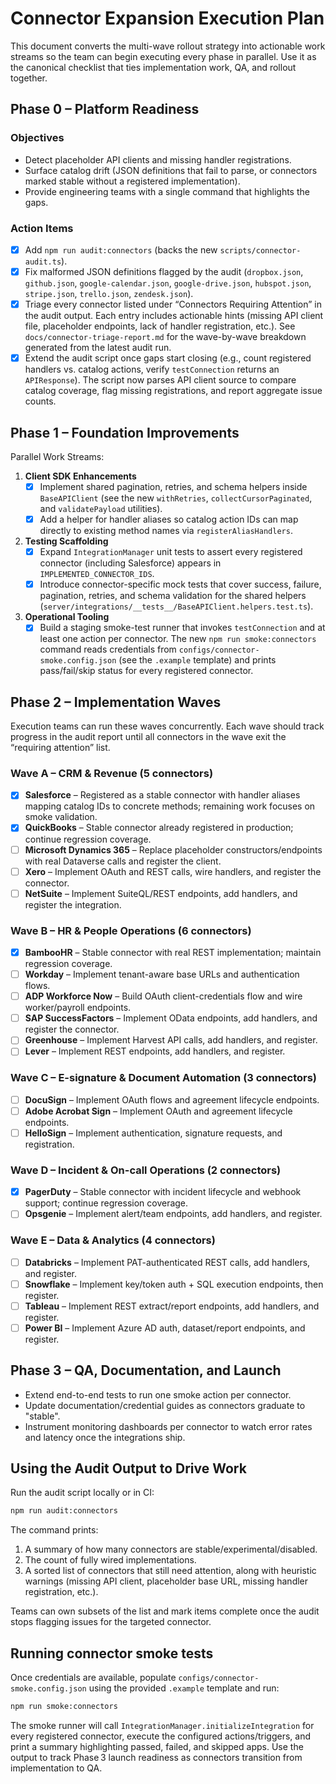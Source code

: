 # Connector Expansion Execution Plan

This document converts the multi-wave rollout strategy into actionable work streams
so the team can begin executing every phase in parallel. Use it as the canonical
checklist that ties implementation work, QA, and rollout together.

## Phase 0 – Platform Readiness

### Objectives
- Detect placeholder API clients and missing handler registrations.
- Surface catalog drift (JSON definitions that fail to parse, or connectors marked
  stable without a registered implementation).
- Provide engineering teams with a single command that highlights the gaps.

### Action Items
- [x] Add `npm run audit:connectors` (backs the new `scripts/connector-audit.ts`).
- [x] Fix malformed JSON definitions flagged by the audit (`dropbox.json`,
  `github.json`, `google-calendar.json`, `google-drive.json`, `hubspot.json`,
  `stripe.json`, `trello.json`, `zendesk.json`).
- [x] Triage every connector listed under “Connectors Requiring Attention” in the
  audit output. Each entry includes actionable hints (missing API client file,
  placeholder endpoints, lack of handler registration, etc.). See
  `docs/connector-triage-report.md` for the wave-by-wave breakdown generated from
  the latest audit run.
- [x] Extend the audit script once gaps start closing (e.g., count registered
  handlers vs. catalog actions, verify `testConnection` returns an `APIResponse`).
  The script now parses API client source to compare catalog coverage, flag
  missing registrations, and report aggregate issue counts.

## Phase 1 – Foundation Improvements

Parallel Work Streams:

1. **Client SDK Enhancements**
   - [x] Implement shared pagination, retries, and schema helpers inside
     `BaseAPIClient` (see the new `withRetries`, `collectCursorPaginated`, and
     `validatePayload` utilities).
   - [x] Add a helper for handler aliases so catalog action IDs can map directly
     to existing method names via `registerAliasHandlers`.

2. **Testing Scaffolding**
   - [x] Expand `IntegrationManager` unit tests to assert every registered
     connector (including Salesforce) appears in `IMPLEMENTED_CONNECTOR_IDS`.
   - [x] Introduce connector-specific mock tests that cover success, failure,
     pagination, retries, and schema validation for the shared helpers
     (`server/integrations/__tests__/BaseAPIClient.helpers.test.ts`).

3. **Operational Tooling**
   - [x] Build a staging smoke-test runner that invokes `testConnection` and at
     least one action per connector. The new `npm run smoke:connectors` command
     reads credentials from `configs/connector-smoke.config.json` (see the
     `.example` template) and prints pass/fail/skip status for every registered
     connector.

## Phase 2 – Implementation Waves

Execution teams can run these waves concurrently. Each wave should track
progress in the audit report until all connectors in the wave exit the
“requiring attention” list.

### Wave A – CRM & Revenue (5 connectors)
- [x] **Salesforce** – Registered as a stable connector with handler aliases mapping catalog IDs to concrete methods; remaining work focuses on smoke validation.
- [x] **QuickBooks** – Stable connector already registered in production; continue regression coverage.
- [ ] **Microsoft Dynamics 365** – Replace placeholder constructors/endpoints with real Dataverse calls and register the client.
- [ ] **Xero** – Implement OAuth and REST calls, wire handlers, and register the connector.
- [ ] **NetSuite** – Implement SuiteQL/REST endpoints, add handlers, and register the integration.

### Wave B – HR & People Operations (6 connectors)
- [x] **BambooHR** – Stable connector with real REST implementation; maintain regression coverage.
- [ ] **Workday** – Implement tenant-aware base URLs and authentication flows.
- [ ] **ADP Workforce Now** – Build OAuth client-credentials flow and wire worker/payroll endpoints.
- [ ] **SAP SuccessFactors** – Implement OData endpoints, add handlers, and register the connector.
- [ ] **Greenhouse** – Implement Harvest API calls, add handlers, and register.
- [ ] **Lever** – Implement REST endpoints, add handlers, and register.

### Wave C – E-signature & Document Automation (3 connectors)
- [ ] **DocuSign** – Implement OAuth flows and agreement lifecycle endpoints.
- [ ] **Adobe Acrobat Sign** – Implement OAuth and agreement lifecycle endpoints.
- [ ] **HelloSign** – Implement authentication, signature requests, and registration.

### Wave D – Incident & On-call Operations (2 connectors)
- [x] **PagerDuty** – Stable connector with incident lifecycle and webhook support; continue regression coverage.
- [ ] **Opsgenie** – Implement alert/team endpoints, add handlers, and register.

### Wave E – Data & Analytics (4 connectors)
- [ ] **Databricks** – Implement PAT-authenticated REST calls, add handlers, and register.
- [ ] **Snowflake** – Implement key/token auth + SQL execution endpoints, then register.
- [ ] **Tableau** – Implement REST extract/report endpoints, add handlers, and register.
- [ ] **Power BI** – Implement Azure AD auth, dataset/report endpoints, and register.

## Phase 3 – QA, Documentation, and Launch

- Extend end-to-end tests to run one smoke action per connector.
- Update documentation/credential guides as connectors graduate to "stable".
- Instrument monitoring dashboards per connector to watch error rates and
  latency once the integrations ship.

## Using the Audit Output to Drive Work

Run the audit script locally or in CI:

```bash
npm run audit:connectors
```

The command prints:

1. A summary of how many connectors are stable/experimental/disabled.
2. The count of fully wired implementations.
3. A sorted list of connectors that still need attention, along with heuristic
   warnings (missing API client, placeholder base URL, missing handler
   registration, etc.).

Teams can own subsets of the list and mark items complete once the audit stops
flagging issues for the targeted connector.

## Running connector smoke tests

Once credentials are available, populate `configs/connector-smoke.config.json`
using the provided `.example` template and run:

```bash
npm run smoke:connectors
```

The smoke runner will call `IntegrationManager.initializeIntegration` for every
registered connector, execute the configured actions/triggers, and print a
summary highlighting passed, failed, and skipped apps. Use the output to track
Phase 3 launch readiness as connectors transition from implementation to QA.

